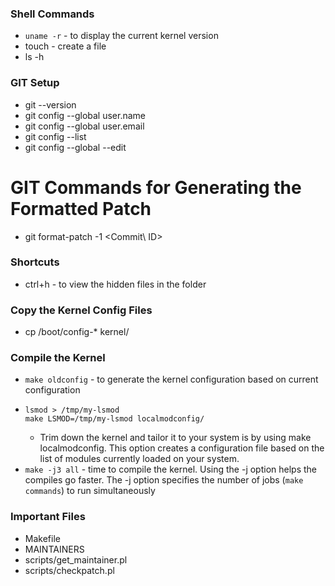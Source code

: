 ### Shell Commands
- `uname -r` - to display the current kernel version
- touch <filename> - create a file
- ls -h

### GIT Setup
- git --version
- git config --global user.name <name>
- git config --global user.email <Mail ID>
- git config --list
- git config --global --edit

# GIT Commands for Generating the Formatted Patch
- git format-patch -1 <Commit\ ID>

### Shortcuts
- ctrl+h - to view the hidden files in the folder

### Copy the Kernel Config Files
- cp /boot/config-* kernel/

### Compile the Kernel
- `make oldconfig` - to generate the kernel configuration based on current configuration
- ```shell
  lsmod > /tmp/my-lsmod
  make LSMOD=/tmp/my-lsmod localmodconfig/
  ```
  - Trim down the kernel and tailor it to your system is by using make localmodconfig. This option creates a configuration file based on the list of modules currently loaded on your system.
- `make -j3 all` - time to compile the kernel. Using the -j option helps the compiles go faster. The -j option specifies the number of jobs (`make commands`) to run simultaneously

### Important Files 
- Makefile
- MAINTAINERS
- scripts/get_maintainer.pl
- scripts/checkpatch.pl

